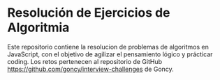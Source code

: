 # Resolución de Ejercicios de Algoritmia 
Este repositorio contiene la resolucion de problemas de algoritmos en JavaScript, con el objetivo de agilizar el pensamiento lógico y prácticar coding.
Los retos pertenecen al repositorio de GitHub https://github.com/goncy/interview-challenges de Goncy.  
